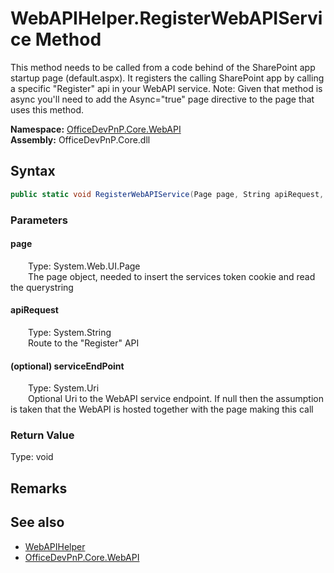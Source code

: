 # WebAPIHelper.RegisterWebAPIService Method  
 This method needs to be called from a code behind of the SharePoint app startup page (default.aspx). It registers the calling SharePoint app by calling a specific "Register" api in your WebAPI service. Note: Given that method is async you'll need to add the Async="true" page directive to the page that uses this method.   

**Namespace:** [OfficeDevPnP.Core.WebAPI](OfficeDevPnP.Core.WebAPI.md)  
**Assembly:** OfficeDevPnP.Core.dll  
## Syntax
```C#
public static void RegisterWebAPIService(Page page, String apiRequest, Uri serviceEndPoint)
```
### Parameters
#### page  
&emsp;&emsp;Type: System.Web.UI.Page  
&emsp;&emsp;The page object, needed to insert the services token cookie and read the querystring  

  

#### apiRequest  
&emsp;&emsp;Type: System.String  
&emsp;&emsp;Route to the "Register" API  

  

#### (optional) serviceEndPoint  
&emsp;&emsp;Type: System.Uri  
&emsp;&emsp;Optional Uri to the WebAPI service endpoint. If null then the assumption is taken that the WebAPI is hosted together with the page making this call  

  

### Return Value
Type: void  

## Remarks
  
## See also
- [WebAPIHelper](OfficeDevPnP.Core.WebAPI.WebAPIHelper.md) 
- [OfficeDevPnP.Core.WebAPI](OfficeDevPnP.Core.WebAPI.md) 
